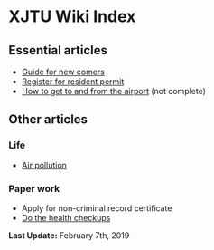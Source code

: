 # XJTU Wiki Index

## Essential articles
* [Guide for new comers](../new-comers/README.md)
* [Register for resident permit](../guidelines/resident-permit/README.md)
* [How to get to and from the airport](../guidelines/airport-transport/README.md) (not complete)

## Other articles
### Life
* [Air pollution](../guidelines/air-pollution/README.md)
  
### Paper work
* Apply for non-criminal record certificate
* [Do the health checkups](../guidelines/health-exam/README.md)

**Last Update:** February 7th, 2019